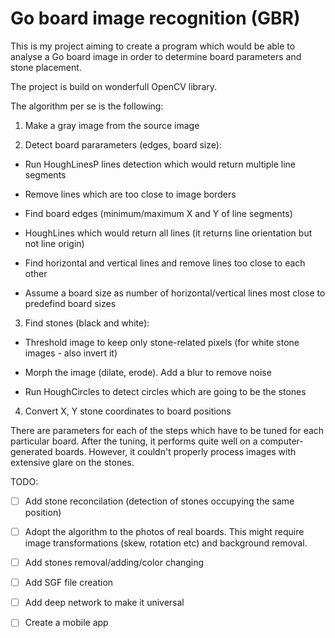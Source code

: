 # Go board image recognition (GBR)

This is my project aiming to create a program which would be able to analyse a Go board image in order to determine board parameters and stone placement. 

The project is build on wonderfull OpenCV library.

The algorithm per se is the following:

1. Make a gray image from the source image

1. Detect board pararameters (edges, board size):

  * Run HoughLinesP lines detection which would return multiple line segments
  
  * Remove lines which are too close to image borders
  
  * Find board edges (minimum/maximum X and Y of line segments)
  
  * HoughLines which would return all lines (it returns line orientation but not line origin)
  
  * Find horizontal and vertical lines and remove lines too close to each other
  
  * Assume a board size as number of horizontal/vertical lines most close to predefind board sizes
  
3. Find stones (black and white):

  * Threshold image to keep only stone-related pixels (for white stone images - also invert it)
  
  * Morph the image (dilate, erode). Add a blur to remove noise
  
  * Run HoughCircles to detect circles which are going to be the stones
  
4. Convert X, Y stone coordinates to board positions

There are parameters for each of the steps which have to be tuned for each particular board. After the tuning, it performs quite well on a computer-generated boards. However, it couldn't properly process images with extensive glare on the stones.

TODO:

- [ ] Add stone reconcilation (detection of stones occupying the same position)

- [ ] Adopt the algorithm to the photos of real boards. This might require image transformations (skew, rotation etc) and background removal.

- [ ] Add stones removal/adding/color changing

- [ ] Add SGF file creation

- [ ] Add deep network to make it universal

- [ ] Create a mobile app
